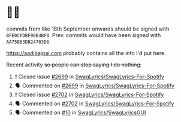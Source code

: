 # 👋🏻
<!--
**aadibajpai/aadibajpai** is a ✨ _special_ ✨ repository because its `README.md` (this file) appears on your GitHub profile.
-->
commits from like 18th September onwards should be signed with `BFE0CFDBF90E4BF0`. Prev. commits would have been signed with `AA75B83DB24703D6`.

https://aadibajpai.com probably contains all the info I'd put here.

Recent activity ~~so people can stop saying I do nothing~~:
<!--START_SECTION:activity-->
1. ❗️ Closed issue [#2699](https://github.com/SwagLyrics/SwagLyrics-For-Spotify/issues/2699) in [SwagLyrics/SwagLyrics-For-Spotify](https://github.com/SwagLyrics/SwagLyrics-For-Spotify)
2. 🗣 Commented on [#2699](https://github.com/SwagLyrics/SwagLyrics-For-Spotify/issues/2699) in [SwagLyrics/SwagLyrics-For-Spotify](https://github.com/SwagLyrics/SwagLyrics-For-Spotify)
3. ❗️ Closed issue [#2702](https://github.com/SwagLyrics/SwagLyrics-For-Spotify/issues/2702) in [SwagLyrics/SwagLyrics-For-Spotify](https://github.com/SwagLyrics/SwagLyrics-For-Spotify)
4. 🗣 Commented on [#2702](https://github.com/SwagLyrics/SwagLyrics-For-Spotify/issues/2702) in [SwagLyrics/SwagLyrics-For-Spotify](https://github.com/SwagLyrics/SwagLyrics-For-Spotify)
5. 🗣 Commented on [#10](https://github.com/SwagLyrics/SwagLyricsGUI/issues/10) in [SwagLyrics/SwagLyricsGUI](https://github.com/SwagLyrics/SwagLyricsGUI)
<!--END_SECTION:activity-->
